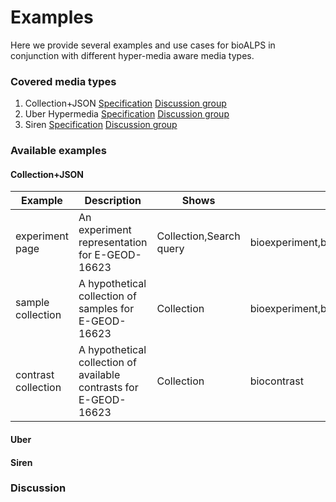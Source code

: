 Examples
========

Here we provide several examples and use cases for bioALPS in conjunction with different hyper-media aware media types.

### Covered media types

1. Collection+JSON [Specification](http://www.amundsen.com/media-types/collection/) [Discussion group](https://groups.google.com/forum/#!forum/collectionjson)
2. Uber Hypermedia [Specification](http://uberhypermedia.org/) [Discussion group](#)
3. Siren [Specification](https://github.com/kevinswiber/siren) [Discussion group](https://groups.google.com/forum/#!forum/siren-hypermedia)

### Available examples

#### Collection+JSON

Example | Description | Shows | Uses | Link
------- | ----------- | ----- | ---- | ----
experiment page | An experiment representation for E-GEOD-16623 | Collection,Search query | bioexperiment,biosample,bioproperty | [View](cj/E-GEOD-16623.json)
sample collection | A hypothetical collection of samples for E-GEOD-16623 | Collection | bioexperiment,biosample,bioproperty | [View](cj/E-GEOD-16623-samples.json)
contrast collection | A hypothetical collection of available contrasts for E-GEOD-16623 | Collection | biocontrast | [View](cj/E-GEOD-16623-contrast.json)

#### Uber

#### Siren


### Discussion
